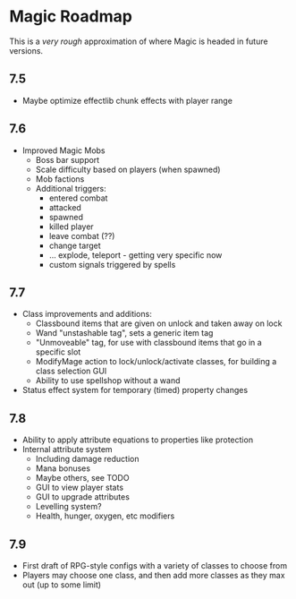 # Magic Roadmap

This is a *very rough* approximation of where Magic is headed in future versions.

## 7.5

 - Maybe optimize effectlib chunk effects with player range

## 7.6

 - Improved Magic Mobs
   - Boss bar support 
   - Scale difficulty based on players (when spawned)
   - Mob factions
   - Additional triggers:
     - entered combat
     - attacked
     - spawned
     - killed player
     - leave combat (??)
     - change target
     - ... explode, teleport - getting very specific now
     - custom signals triggered by spells
     
## 7.7

 - Class improvements and additions:
     - Classbound items that are given on unlock and taken away on lock
     - Wand "unstashable tag", sets a generic item tag
     - "Unmoveable" tag, for use with classbound items that go in a specific slot
     - ModifyMage action to lock/unlock/activate classes, for building a class selection GUI
     - Ability to use spellshop without a wand
 - Status effect system for temporary (timed) property changes

## 7.8

 - Ability to apply attribute equations to properties like protection
 - Internal attribute system
   - Including damage reduction
   - Mana bonuses
   - Maybe others, see TODO
   - GUI to view player stats
   - GUI to upgrade attributes
   - Levelling system? 
   - Health, hunger, oxygen, etc modifiers
 
## 7.9

 - First draft of RPG-style configs with a variety of classes to choose from
 - Players may choose one class, and then add more classes as they max out (up to some limit)
 